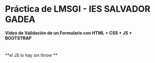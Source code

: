 # Práctica de LMSGI - IES SALVADOR GADEA
**Video de Validación de un Formulario con HTML + CSS + JS + BOOTSTRAP**
#
**el JS lo hay sin throw **
